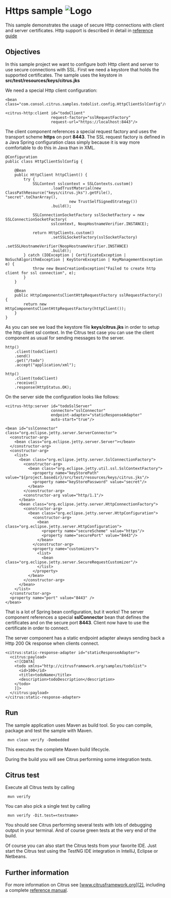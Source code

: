 Https sample ![Logo][1]
==============

This sample demonstrates the usage of secure Http connections with client and server certificates. Http support is described in detail in [reference guide][4]

Objectives
---------

In this sample project we want to configure both Http client and server to use secure connections with SSL. First we need a keystore that holds the
supported certificates. The sample uses the keystore in **src/test/resources/keys/citrus.jks**

We need a special Http client configuration:

    <bean class="com.consol.citrus.samples.todolist.config.HttpClientSslConfig"/>

    <citrus-http:client id="todoClient"
                        request-factory="sslRequestFactory"
                        request-url="https://localhost:8443"/>
    
The client component references a special request factory and uses the transport scheme **https** on port **8443**. The SSL request factory is defined in a
Java Spring configuration class simply because it is way more comfortable to do this in Java than in XML.
    
    @Configuration
    public class HttpClientSslConfig {
    
        @Bean
        public HttpClient httpClient() {
            try {
                SSLContext sslcontext = SSLContexts.custom()
                        .loadTrustMaterial(new ClassPathResource("keys/citrus.jks").getFile(), "secret".toCharArray(),
                                new TrustSelfSignedStrategy())
                        .build();
    
                SSLConnectionSocketFactory sslSocketFactory = new SSLConnectionSocketFactory(
                        sslcontext, NoopHostnameVerifier.INSTANCE);
    
                return HttpClients.custom()
                        .setSSLSocketFactory(sslSocketFactory)
                        .setSSLHostnameVerifier(NoopHostnameVerifier.INSTANCE)
                        .build();
            } catch (IOException | CertificateException | NoSuchAlgorithmException | KeyStoreException | KeyManagementException e) {
                throw new BeanCreationException("Failed to create http client for ssl connection", e);
            }
        }
    
        @Bean
        public HttpComponentsClientHttpRequestFactory sslRequestFactory() {
            return new HttpComponentsClientHttpRequestFactory(httpClient());
        }
    }
        
As you can see we load the keystore file **keys/citrus.jks** in order to setup the http client ssl context. In the Citrus test case you can use the client component as usual for 
sending messages to the server.

    http()
        .client(todoClient)
        .send()
        .get("/todo")
        .accept("application/xml");
        
    http()
        .client(todoClient)
        .receive()
        .response(HttpStatus.OK);    
        
On the server side the configuration looks like follows:
        
    <citrus-http:server id="todoSslServer"
                        connector="sslConnector"
                        endpoint-adapter="staticResponseAdapter"
                        auto-start="true"/>

    <bean id="sslConnector" class="org.eclipse.jetty.server.ServerConnector">
      <constructor-arg>
        <bean class="org.eclipse.jetty.server.Server"></bean>
      </constructor-arg>
      <constructor-arg>
        <list>
          <bean class="org.eclipse.jetty.server.SslConnectionFactory">
            <constructor-arg>
              <bean class="org.eclipse.jetty.util.ssl.SslContextFactory">
                <property name="keyStorePath" value="${project.basedir}/src/test/resources/keys/citrus.jks"/>
                <property name="keyStorePassword" value="secret"/>
              </bean>
            </constructor-arg>
            <constructor-arg value="http/1.1"/>
          </bean>
          <bean class="org.eclipse.jetty.server.HttpConnectionFactory">
            <constructor-arg>
              <bean class="org.eclipse.jetty.server.HttpConfiguration">
                <constructor-arg>
                  <bean class="org.eclipse.jetty.server.HttpConfiguration">
                    <property name="secureScheme" value="https"/>
                    <property name="securePort" value="8443"/>
                  </bean>
                </constructor-arg>
                <property name="customizers">
                  <list>
                    <bean class="org.eclipse.jetty.server.SecureRequestCustomizer"/>
                  </list>
                </property>
              </bean>
            </constructor-arg>
          </bean>
        </list>
      </constructor-arg>
      <property name="port" value="8443" />
    </bean>        
        
That is a lot of Spring bean configuration, but it works! The server component references a special **sslConnector** bean
that defines the certificates and on the secure port **8443**. Client now have to use the certificate in order to connect.
       
The server component has a static endpoint adapter always sending back a Http 200 Ok response when clients connect.

    <citrus:static-response-adapter id="staticResponseAdapter">
      <citrus:payload>
        <![CDATA[
        <todo xmlns="http://citrusframework.org/samples/todolist">
          <id>100</id>
          <title>todoName</title>
          <description>todoDescription</description>
        </todo>
        ]]>
      </citrus:payload>
    </citrus:static-response-adapter>
       
Run
---------

The sample application uses Maven as build tool. So you can compile, package and test the
sample with Maven.
 
     mvn clean verify -Dembedded
    
This executes the complete Maven build lifecycle.

During the build you will see Citrus performing some integration tests.

Citrus test
---------

Execute all Citrus tests by calling

     mvn verify

You can also pick a single test by calling

     mvn verify -Dit.test=<testname>

You should see Citrus performing several tests with lots of debugging output in your terminal. 
And of course green tests at the very end of the build.

Of course you can also start the Citrus tests from your favorite IDE.
Just start the Citrus test using the TestNG IDE integration in IntelliJ, Eclipse or Netbeans.

Further information
---------

For more information on Citrus see [www.citrusframework.org][2], including
a complete [reference manual][3].

 [1]: https://www.citrusframework.org/img/brand-logo.png "Citrus"
 [2]: https://www.citrusframework.org
 [3]: https://www.citrusframework.org/reference/html/
 [4]: https://www.citrusframework.org/reference/html#http
